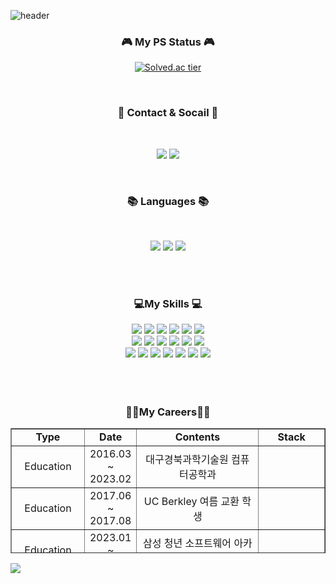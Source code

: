 
![header](https://capsule-render.vercel.app/api?type=Waving&height=200&color=timeAuto&text=Wonkyun&nbsp;World&section=header&animation=scaleIn&fontSize=50)

    
    
<div align="center">
<!--   <pre class="java" data-ke-language="java" data-ke-type="codeblock">
    <code class="hljs">
      <span class="hljs-function">
        <span class="hljs-keyword">class Programmer</span>
      </span>
    </code>
  </pre> -->

  
  <h3 align="center"><b>🎮 My PS Status 🎮</b></h3>
  
  [![Solved.ac tier](http://mazassumnida.wtf/api/v2/generate_badge?boj=wjddnjsrbs97)](https://solved.ac/wjddnjsrbs97)  
   
  </br>  
    
  <h3 align="center"><b>💌 Contact & Socail 💌 </b></h3>
  </br>
  <p align="center">
  <a href="https://velog.io/@1_kyun/series" target="_blank">
  <img src="http://img.shields.io/badge/-Velog-20c997?style=for-the-badge&link=https://velog.io/@1_kyun/series"/></a>
  </a>
  <a href="mailto:wjddnjsrbs97@gmail.com" target="_blank">
    <img src="https://img.shields.io/badge/Google-EA4335?style=for-the-badge&logo=gmail&logoColor=white"/>
  </a>
  </p>
  
  </br>
  
  <h3 align="center"><b>📚 Languages 📚</b></h3>
  </br>
  <p align="center">
  <img src="https://img.shields.io/badge/python-3776AB?style=for-the-badge&logo=python&logoColor=ffdd54"/>
  <img src="https://img.shields.io/badge/c++-%2300599C.svg?style=for-the-badge&logo=c%2B%2B&logoColor=white"/>
  <img src="https://img.shields.io/badge/Java-007396?style=for-the-badge&logo=OpenJDK&logoColor=white"/>
  </p>
  
  </br>
  </br>
  
  <h3 align="center"><b>💻My Skills 💻</b></h3>
  <div display="flex">
      <img src="https://img.shields.io/badge/Spring-6DB33F?style=for-the-badge&logo=spring&logoColor=white"/>
      <img src="https://img.shields.io/badge/SpringBoot-6DB33F?style=for-the-badge&logo=springboot&logoColor=white"/>
      <img src="https://img.shields.io/badge/Gradle-02303A?style=for-the-badge&logo=gradle&logoColor=white"/>
      <img src="https://img.shields.io/badge/vue.js-4FC08D?style=for-the-badge&logo=vue.js&logoColor=white"> 
      <img src="https://img.shields.io/badge/MySql-4479A1?style=for-the-badge&logo=mysql&logoColor=white"/>
      <img src="https://img.shields.io/badge/Amazon EC2-FF9900?style=for-the-badge&logo=amazonec2&logoColor=white"/>
        </br>
      <img src="https://img.shields.io/badge/Amazon RDS-527FFF?style=for-the-badge&logo=amazonrds&logoColor=white"/>
      <img src="https://img.shields.io/badge/amazonaws-232F3E?style=for-the-badge&logo=amazon aws&logoColor=white"> 
      <img src="https://img.shields.io/badge/html5-E34F26?style=for-the-badge&logo=html5&logoColor=white"> 
      <img src="https://img.shields.io/badge/css-1572B6?style=for-the-badge&logo=css3&logoColor=white"> 
      <img src="https://img.shields.io/badge/javascript-3572B6?style=for-the-badge&logo=javascript&logoColor=white"> 
      <img src="https://img.shields.io/badge/bootstrap-7952B3?style=for-the-badge&logo=bootstrap&logoColor=white">
          </br>
      <img src="https://img.shields.io/badge/jenkins-D24939?style=for-the-badge&logo=jenkins&logoColor=white">
      <img src="https://img.shields.io/badge/jpa-6DB33F?style=for-the-badge&logo=spring&logoColor=white">
      <img src="https://img.shields.io/badge/docker-2496ED?style=for-the-badge&logo=docker&logoColor=white">
      <img src="https://img.shields.io/badge/socket.io-010101?style=for-the-badge&logo=socket.io&logoColor=white">
      <img src="https://img.shields.io/badge/redis-DC382D?style=for-the-badge&logo=redis&logoColor=white">
      <img src="https://img.shields.io/badge/Amazon S3-569A31?style=for-the-badge&logo=Amazon s3&logoColor=white">
      <img src="https://img.shields.io/badge/nginx-009639?style=for-the-badge&logo=nginx&logoColor=white">  
        
  </div>
  
  </br>
  </br>
  </br>
    <h3 align="center"><b>🐱‍🏍My Careers🐱‍🏍</b></h3>
    <table style="border-collapse: collapse; width: 100%; height: 200px;"border="1" data-ke-align="center" align = "center">
  <tbody>
    <tr style="height: 20px;">
      <td style="width: 14%; height: 20px; text-align: center;font-weight: 800;"><b>Type</b> </td>
      <td style="width: 15%; height: 20px; text-align: center;font-weight: 800;"><b>Date</b></td>
      <td style="width: 60%; height: 20px; text-align: center;font-weight: 800;"><b>Contents</b></td>
      <td style="width: 11%; height: 20px; text-align: center;font-weight: 800;"><b>Stack</b></td>
    </tr>
    <tr style="height: 20px;">
      <td style="width: 14%; height: 20px; text-align: center;">Education</td>
      <td style="width: 15%; height: 20px; text-align: center;">2016.03 ~ 2023.02</td>
      <td style="width: 60%; height: 20px; text-align: center;">대구경북과학기술원 컴퓨터공학과</td>
      <td style="width: 11%; height: 20px; text-align: center;">&nbsp;</td>
    </tr>
    <tr style="height: 20px;">
      <td style="width: 14%; height: 20px; text-align: center;">Education</td>
      <td style="width: 15%; height: 20px; text-align: center;">2017.06<br> ~ 2017.08</td>
      <td style="width: 60%; height: 20px; text-align: center;">UC Berkley 여름 교환 학생</td>
      <td style="width: 11%; height: 20px; text-align: center;">&nbsp;</td>
    </tr>
    <tr style="height: 20px;">
      <td style="width: 14%; height: 20px; text-align: center;">Education</td>
      <td style="width: 15%; height: 20px; text-align: center;">2023.01<br> ~ 2023.08</td>
      <td style="width: 60%; height: 20px; text-align: center;">삼성 청년 소프트웨어 아카데미</td>
      <td style="width: 11%; height: 20px; text-align: center;">&nbsp;</td>
    </tr>
    <tr style="height: 20px;">
      <td style="width: 14%; height: 20px; text-align: center;">Lab<br>Intern</td>
      <td style="width: 15%; height: 20px; text-align: center;">2020.12<br>~ 2021.02</td>
      <td style="width: 60%; height: 20px; text-align: center;">SSD Flash Memory 연구 인턴</td>
      <td style="width: 11%; height: 20px; text-align: center;">C++, Linux, Embedded System</td>
    </tr>
    <tr style="height: 20px;">
      <td style="width: 14%; height: 20px; text-align: center;">Web<br>Development</td>
      <td style="width: 15%; height: 20px; text-align: center;">2023.05 ~ 2023.06</td>
      <td style="width: 60%; height: 20px; text-align: center;">HomeGuys : 부동산 정보 제공 사이트 개발</td>
      <td style="width: 11%; height: 20px; text-align: center;">SpringBoot, Vue.js, MySQL</td>
    </tr>
    <tr style="height: 20px;">
      <td style="width: 14%; height: 20px; text-align: center;">App<br>Development</td>
      <td style="width: 15%; height: 20px; text-align: center;">2023.06 ~ 2023.08</td>
      <td style="width: 60%; height: 20px; text-align: center;">GumiInsider :<br>아카데미 학생들을 위한 SNS앱 서비스</td>
      <td style="width: 11%; height: 20px; text-align: center;">SpringBoot, React.js, Android, groom container, MySQL</td>
    </tr>
    <tr style="height: 20px;">
      <td style="width: 14%; height: 20px; text-align: center;">Web<br>Development & DevOps</td>
      <td style="width: 15%; height: 20px; text-align: center;">2023.07 ~ 2023.05</td>
      <td style="width: 60%; height: 20px; text-align: center;">MoneyMoa :<br>금융 예적금 비교분석 SNS</td>
      <td style="width: 11%; height: 20px; text-align: center;">SpringBoot, Vue.js3 AWS EC2, Docker, Jenkins, AWS S3, Redis, MongoDB, NGINX</td>
    </tr>
  </tbody>
</table>
  
  
 
</div>

<img src="https://capsule-render.vercel.app/api?type=waving&color=timeAuto&height=150&section=footer"/> 
